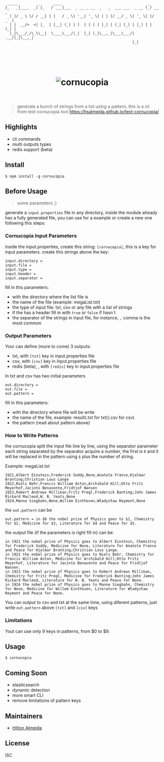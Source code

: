 ```
 _____         _      ____                                       _        
|_   _|____  _| |_   / ___|___  _ __ _ __  _   _  ___ ___  _ __ (_) __ _  
  | |/ _ \ \/ / __| | |   / _ \| '__| '_ \| | | |/ __/ _ \| '_ \| |/ _` | 
  | |  __/>  <| |_  | |__| (_) | |  | | | | |_| | (_| (_) | |_) | | (_| | 
  |_|\___/_/\_\\__|  \____\___/|_|  |_| |_|\__,_|\___\___/| .__/|_|\__,_| 
                                                          |_|
```

<h1 align="center">
	<br>
	<br>
	<img src="https://cdn.rawgit.com/hsalmeida/text-cornucopia/gh-pages/img/apple-icon-60x60.png" alt="cornucopia">
	<br>
	<br>
</h1>

> generate a bunch of strings from a list using a pattern, this is a cli from text cornucopia tool https://hsalmeida.github.io/text-cornucopia/

## Highlights
- cli commands
- multi outputs types
- redis support (beta)

## Install

```console
$ npm install -g cornucopia
```

## Before Usage

> some parameters ;)

generate a `input.properties` file in any directory, inside the module already has a fully generated file, you can use for a example or create a new one following this steps:

### Cornucopia Input Parameters

inside the input.properties, create this string: `[cornucopia]`, this is a key for input parameters.
create this strings above the key:

```console
input.directory = 
input.file = 
input.type = 
input.header = 
input.separator = 
```

fill in this parameters:
- with the directory where the list file is
- the name of the file (example: megaList.txt)
- the type of input file: txt, csv or any file with a list of strings
- if the has a header fill in with `true` or `false` if hasn`t
- the separator of the strings in input file, for instance, `,` comma is the most common

### Output Parameters

Your can define (more to come) 3 outputs:
- txt, with `[txt]` key in input.properties file
- csv, with `[csv]` key in input.properties file
- redis (beta), , with `[redis]` key in input.properties file

In txt and csv has two initial parameters

```console
out.directory = 
out.file = 
out.pattern =
```
fill in this parameters:
- with the directory where  file will be write
- the name of the file, example: result(.txt for txt)(.csv for csv)
- the pattern (read about pattern above)

### How to Write Patterns

the cornucopia split the input file line by line, using the separator parameter
each string separated by the separator acquire a number, the first is `0`
and it will be replaced in the pattern using `$` plus the number of string.

Example:
megaList.txt
```
1921,Albert Einstein,Frederick Soddy,None,Anatole France,Hjalmar Branting;Christian Lous Lange
1922,Niels Bohr,Francis William Aston,Archibald Hill;Otto Fritz Meyerhof,Jacinto Benavente,Fridtjof Nansen
1923,Robert Andrews Millikan,Fritz Pregl,Frederick Banting;John James Rickard Macleod,W. B. Yeats,None
1924,Manne Siegbahn,None,Willem Einthoven,Władysław Reymont,None

```

the `out.pattern` can be 

```
out.pattern = in $0 the nobel prize of Physics goes to $1, Chemistry for $2, Medicine for $3, Literature for $4 and Peace for $5.
```

the output file (if the parameters is right fill in) can be:

```
in 1921 the nobel prize of Physics goes to Albert Einstein, Chemistry for Frederick Soddy, Medicine for None, Literature for Anatole France and Peace for Hjalmar Branting;Christian Lous Lange.
in 1922 the nobel prize of Physics goes to Niels Bohr, Chemistry for Francis William Aston, Medicine for Archibald Hill;Otto Fritz Meyerhof, Literature for Jacinto Benavente and Peace for Fridtjof Nansen.
in 1923 the nobel prize of Physics goes to Robert Andrews Millikan, Chemistry for Fritz Pregl, Medicine for Frederick Banting;John James Rickard Macleod, Literature for W. B. Yeats and Peace for None.
in 1924 the nobel prize of Physics goes to Manne Siegbahn, Chemistry for None, Medicine for Willem Einthoven, Literature for Władysław Reymont and Peace for None.
```

You can output to csv and txt at the same time, using diferent patterns, just write `out.pattern` above `[txt]` and `[csv]` keys

### Limitations

Yout can use only 9 keys in patterns, from $0 to $9.

## Usage

```console
$ cornucopia
```

## Coming Soon

- elasticsearch
- dynamic detection
- more smart CLI
- remove limitations of pattern keys

## Maintainers

- [Hilton Almeida](https://github.com/hsalmeida)

## License

ISC